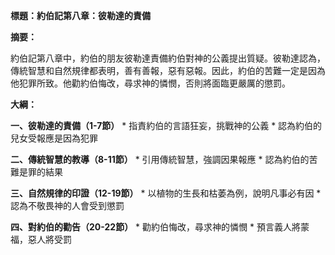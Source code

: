 **標題：約伯記第八章：彼勒達的責備**

**摘要：**

約伯記第八章中，約伯的朋友彼勒達責備約伯對神的公義提出質疑。彼勒達認為，傳統智慧和自然規律都表明，善有善報，惡有惡報。因此，約伯的苦難一定是因為他犯罪所致。他勸約伯悔改，尋求神的憐憫，否則將面臨更嚴厲的懲罰。

**大綱：**

**一、彼勒達的責備（1-7節）**
    * 指責約伯的言語狂妄，挑戰神的公義
    * 認為約伯的兒女受報應是因為犯罪

**二、傳統智慧的教導（8-11節）**
    * 引用傳統智慧，強調因果報應
    * 認為約伯的苦難是罪的結果

**三、自然規律的印證（12-19節）**
    * 以植物的生長和枯萎為例，說明凡事必有因
    * 認為不敬畏神的人會受到懲罰

**四、對約伯的勸告（20-22節）**
    * 勸約伯悔改，尋求神的憐憫
    * 預言義人將蒙福，惡人將受罰